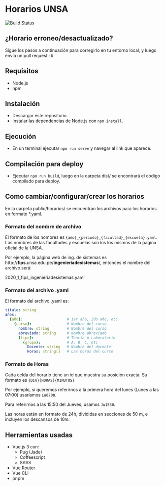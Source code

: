# Horarios UNSA

[![Build Status](https://travis-ci.org/Araozu/horarios-unsa.svg?branch=master)](https://travis-ci.com/Araozu/horarios-unsa)

## ¿Horario erroneo/desactualizado?

Sigue los pasos a continuación para corregirlo en tu entorno local,
y luego envía un pull request `:D`


## Requisitos

- Node.js
- npm

## Instalación

- Descargar este repositorio.
- Instalar las dependencias de Node.js con `npm install`.

## Ejecución

- En un terminal ejecutar `npm run serve` y navegar al link que aparece.

## Compilación para deploy

- Ejecutar `npm run build`, luego en la carpeta dist/ se encontrará
el código compilado para deploy.

## Como cambiar/configurar/crear los horarios

En la carpeta public/horarios/ se encuentran los archivos para los
horarios en formato *.yaml.

### Formato del nombre de archivo

El formato de los nombres es 
`{año}_{periodo}_{facultad}_{escuela}.yaml`. Los nombres de las
facultades y escuelas son los los mismos de la pagina oficial
de la UNSA.

Por ejemplo, la página web de ing. de sistemas es
http://**fips**.unsa.edu.pe/**ingenieriadesistemas**/,
entonces el nombre del archivo será:

2020_1_fips_ingenieriadesistemas.yaml

### Formato del archivo .yaml

El formato del archivo .yaml es:

```yaml
titulo: string
años:
  {año}:                    # 1er año, 2do año, etc
    {curso}:                # Nombre del curso
      nombre: string        # Nombre del curso
      abreviado: string     # Nombre abreviado
      {tipo}:               # Teoria o Laboratorio
        {grupo}:            # A, B, C, etc
          Docente: string   # Nombre del docente
          Horas: string[]   # Las horas del curso
```

### Formato de Horas

Cada celda del horario tiene un id que muestra su posición exacta.
Su formato es `{DIA}{HORAS}{MINUTOS}`

Por ejemplo, si queremos referirnos a la primera hora del lunes
(Lunes a las 07:00) usaríamos `Lu0700`.

Para referirnos a las 15:50 del Jueves, usamos `Ju1550`.

Las horas están en formato de 24h, divididas en secciones de 50 m,
e incluyen los descansos de 10m.

## Herramientas usadas

- Vue.js 3 con:
    - Pug (Jade)
    - Coffeescript
    - SASS
- Vue Router
- Vue CLI
- pnpm


